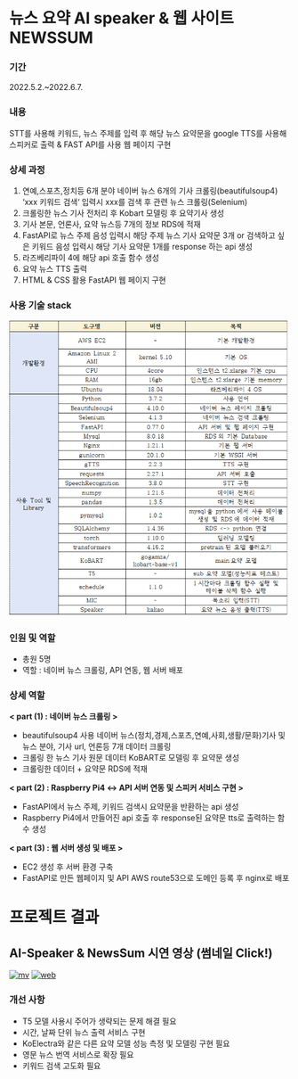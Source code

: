 
 # 뉴스 요약 AI speaker & 웹 사이트 NEWSSUM
 
 ### 기간  
 2022.5.2.~2022.6.7.  
 
 ### 내용   
 STT를 사용해 키워드, 뉴스 주제를 입력 후 해당 뉴스 요약문을 google TTS를 사용해 스피커로 출력 & FAST API를 사용 웹 페이지 구현  
 
 ### 상세 과정
 
1. 연예,스포츠,정치등 6개 분야 네이버 뉴스 6개의 기사 크롤링(beautifulsoup4) ‘xxx 키워드 검색‘ 입력시 xxx를 검색 후 관련 뉴스 크롤링(Selenium) 
2. 크롤링한 뉴스 기사 전처리 후 Kobart 모델링 후 요약기사 생성 
3. 기사 본문, 언론사, 요약 뉴스등 7개의 정보 RDS에 적재 
4. FastAPI로 뉴스 주제 음성 입력시 해당 주제 뉴스 기사 요약문 3개 or 검색하고 싶은 키워드 음성 입력시 해당 기사 요약문 1개를 response 하는 api 생성 
5. 라즈베리파이 4에 해당 api 호출 함수 생성 
6. 요약 뉴스 TTS 출력 
7. HTML & CSS 활용 FastAPI 웹 페이지 구현
 
 ### 사용 기술 stack
 
 ![image](./test_code1/stack.png)


### 인원 및 역할
- 총원 5명 
- 역할 : 네이버 뉴스 크롤링, API 연동, 웹 서버 배포

### 상세 역할
**< part (1) : 네이버 뉴스 크롤링 >**  
   - beautifulsoup4 사용 네이버 뉴스(정치,경제,스포츠,연예,사회,생활/문화)기사 및 뉴스 분야, 기사 url, 언론등 7개 데이터 크롤링
   - 크롤링 한 뉴스 기사 원문 데이터 KoBART로 모델링 후 요약문 생성 
   - 크롤링한 데이터 + 요약문 RDS에 적재

**< part (2) : Raspberry Pi4 ↔ API 서버 연동 및 스피커 서비스 구현 >**
   - FastAPI에서 뉴스 주제, 키워드 검색시 요약문을 반환하는 api 생성
   - Raspberry Pi4에서 만들어진 api 호출 후 response된 요약문 tts로 출력하는 함수 생성  

**< part (3) : 웹 서버 생성 및 배포 >**
   - EC2 생성 후 서버 환경 구축
   - FastAPI로 만든 웹페이지 및 API AWS route53으로 도메인 등록 후 nginx로 배포

# 프로젝트 결과

## AI-Speaker & NewsSum 시연 영상 (썸네일 Click!)
[![mv](https://img.youtube.com/vi/i5SYENVIA4M/hqdefault.jpg)](https://www.youtube.com/watch?v=i5SYENVIA4M)
[![web](https://img.youtube.com/vi/gvhjLhK6EMc/hqdefault.jpg)](https://www.youtube.com/watch?v=gvhjLhK6EMc)


### 개선 사항
- T5 모델 사용시 주어가 생략되는 문제 해결 필요
- 시간, 날짜 단위 뉴스 출력 서비스 구현
- KoElectra와 같은 다른 요약 모델 성능 측정 및 모델링 구현 필요
- 영문 뉴스 번역 서비스로 확장 필요
- 키워드 검색 고도화 필요
